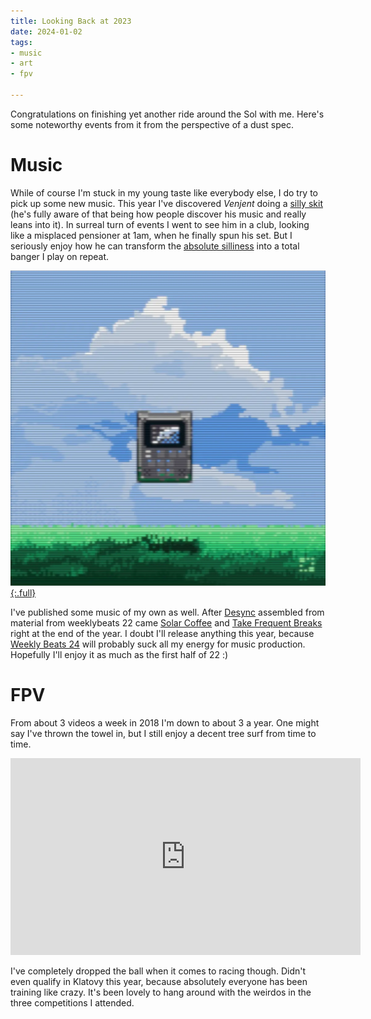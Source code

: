 ```yaml
---
title: Looking Back at 2023
date: 2024-01-02
tags:
- music
- art
- fpv

---
```


Congratulations on finishing yet another ride around the Sol with me. Here's some noteworthy events from it from the perspective of a dust spec.

# Music

While of course I'm stuck in my young taste like everybody else, I do try to pick up some new music. This year I've discovered *Venjent* doing a [silly skit](https://www.youtube.com/shorts/iYf7Hlme9s4) (he's fully aware of that being how people discover his music and really leans into it). In surreal turn of events I went to see him in a club, looking like a misplaced pensioner at 1am, when he finally spun his set. But I seriously enjoy how he can transform the [absolute silliness](https://www.youtube.com/watch?v=A4bpaKnWg5M) into a total banger I play on repeat.

[![Take Frequent Breaks](take_breaks.webp){:.full}](https://jimmac.bandcamp.com/album/take-frequent-breaks)

I've published some music of my own as well. After [Desync](https://jimmac.bandcamp.com/album/desync) assembled from material from weeklybeats 22 came [Solar Coffee](https://jimmac.bandcamp.com/album/solar-coffee) and [Take Frequent Breaks](https://jimmac.bandcamp.com/album/take-frequent-breaks) right at the end of the year. I doubt I'll release anything this year, because [Weekly Beats 24](https://weeklybeats.com) will probably suck all my energy for music production. Hopefully I'll enjoy it as much as the first half of 22 :)

# FPV

From about 3 videos a week in 2018 I'm down to about 3 a year. One might say I've thrown the towel in, but I still enjoy a decent tree surf from time to time. 

<iframe width="560" height="315" src="https://www.youtube.com/embed/QMTmC736Um4?si=P4vJY5Di5pMoJLEl" title="Take Frequent Breaks" frameborder="0" allow="accelerometer; autoplay; clipboard-write; encrypted-media; gyroscope; picture-in-picture; web-share" allowfullscreen></iframe>

I've completely dropped the ball when it comes to racing though. Didn't even qualify in Klatovy this year, because absolutely everyone has been training like crazy. It's been lovely to hang around with the weirdos in the three competitions I attended.
